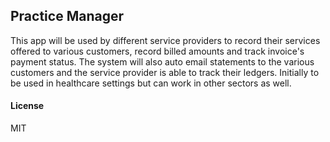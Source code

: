 ## Practice Manager

This app will be used by different service providers to record their services offered to various customers, record billed amounts and track invoice's payment status. The system will also auto email statements to the various customers and the service provider is able to track their ledgers. Initially to be used in healthcare settings but can work in other sectors as well.

#### License

MIT